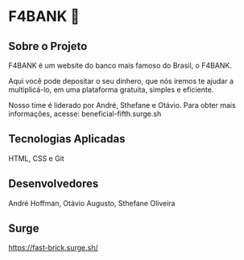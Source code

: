 # F4BANK 🏦

## Sobre o Projeto
F4BANK é um website do banco mais famoso do Brasil, o F4BANK.

Aqui você pode depositar o seu dinhero, que nós iremos te ajudar a multiplicá-lo, em uma plataforma gratuita, simples e eficiente.

Nosso time é liderado por André, Sthefane e Otávio. Para obter mais informações, acesse: beneficial-fifth.surge.sh


## Tecnologias Aplicadas
HTML, CSS e Git

## Desenvolvedores
André Hoffman, Otávio Augusto, Sthefane Oliveira 

## Surge
https://fast-brick.surge.sh/
